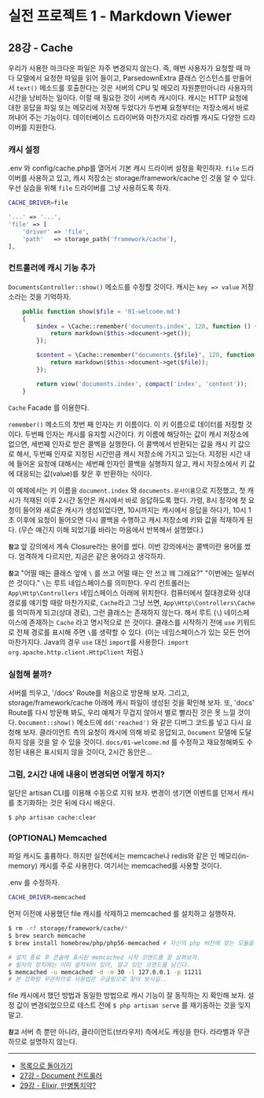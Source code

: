 # 실전 프로젝트 1 - Markdown Viewer 

## 28강 - Cache

우리가 사용한 마크다운 파일은 자주 변경되지 않는다. 즉, 매번 사용자가 요청할 때 마다 모델에서 요청한 파일을 읽어 들이고, ParsedownExtra 클래스 인스턴스를 만들어서 `text()` 메소드를 호출한다는 것은 서버의 CPU 및 메모리 자원뿐만아니라 사용자의 시간을 낭비하는 일이다. 이럴 때 필요한 것이 서버측 캐시이다. 캐시는 HTTP 요청에 대한 응답을 파일 또는 메모리에 저장해 두었다가 두번째 요청부터는 저장소에서 바로 꺼내어 주는 기능이다. 데이터베이스 드라이버와 마찬가지로 라라벨 캐시도 다양한 드라이버를 지원한다.

### 캐시 설정

.env 와 config/cache.php를 열어서 기본 캐시 드라이버 설정을 확인하자. `file` 드라이버를 사용하고 있고, 캐시 저장소는 storage/framework/cache 인 것을 알 수 있다. 우선 실습을 위해 `file` 드라이버를 그냥 사용하도록 하자.

```bash
CACHE_DRIVER=file
```

```php
'...' => '...',
'file' => [
    'driver' => 'file',
    'path'   => storage_path('framework/cache'),
],
```

### 컨트롤러에 캐시 기능 추가

`DocumentsController::show()` 메소드를 수정할 것이다. 캐시는 `key => value` 저장소라는 것을 기억하자.

```php
    public function show($file = '01-welcome.md')
    {
        $index = \Cache::remember('documents.index', 120, function () {
            return markdown($this->document->get());
        });

        $content = \Cache::remember("documents.{$file}", 120, function() use ($file) {
            return markdown($this->document->get($file));
        });

        return view('documents.index', compact('index', 'content'));
    }
```

`Cache` Facade 를 이용한다. 

`remember()` 메소드의 첫번 째 인자는 키 이름이다. 이 키 이름으로 데이터를 저장할 것이다. 두번째 인자는 캐시를 유지할 시간이다. 키 이름에 해당하는 값이 캐시 저장소에 없으면, 세번째 인자로 받은 콜백을 실행한다. 이 콜백에서 반환되는 값을 캐시 키 값으로 해서, 두번째 인자로 지정된 시간만큼 캐시 저장소에 가지고 있는다. 지정된 시간 내에 들어온 요청에 대해서는 세번째 인자인 콜백을 실행하지 않고, 캐시 저장소에서 키 값에 대응되는 값(value)를 찾은 후 반환하는 식이다. 

이 예제에서는 키 이름을 `document.index` 와 `documents.문서이름`으로 지정했고, 첫 캐시가 적재된 이후 2시간 동안은 캐시에서 바로 응답하도록 했다. 가령, 8시 정각에 첫 요청이 들어와 새로운 캐시가 생성되었다면, 10시까지는 캐시에서 응답을 하다가, 10시 1초 이후에 요청이 들어오면 다시 콜백을 수행하고 캐시 저장소에 키와 값을 적재하게 된다. (무슨 얘긴지 이해 되었기를 바라는 마음에서 반복해서 설명했다.)

**`참고`** 앞 강의에서 계속 Closure라는 용어를 썼다. 이번 강의에서는 콜백이란 용어를 썼다. 엄격하게 다르지만, 지금은 같은 용어라고 생각하자.

**`참고`** "어떨 때는 클래스 앞에 `\` 를 쓰고 어떨 때는 안 쓰고 왜 그래요?" "이번에는 일부러 쓴 것이다." `\`는 루트 네임스페이스를 의미한다. 우리 컨트롤러는 `App\Http\Controllers` 네임스페이스 아래에 위치한다. 컴퓨터에서 절대경로와 상대 경로를 얘기할 때랑 마찬가지로, `Cache`라고 그냥 쓰면, `App\Http\Controllers\Cache`를 의미하게 되고(상대 경로), 그런 클래스는 존재하지 않는다. 해서 루트 (`\`) 네이스페이스에 존재하는 `Cache` 라고 명시적으로 쓴 것이다. 클래스를 시작하기 전에 `use` 키워드로 전체 경로를 표시해 주면 `\`를 생략할 수 있다. (이는 네임스페이스가 있는 모든 언어 마찬가지다. Java의 경우 `use` 대신 `import`를 사용한다. `import org.apache.http.client.HttpClient` 처럼.)
 
### 실험해 볼까?

서버를 띄우고, '/docs' Route를 처음으로 방문해 보자. 그리고, storage/framework/cache 아래에 캐시 파일이 생성된 것을 확인해 보자. 또, 'docs' Route를 다시 방문해 봐도, 우리 예제가 무겁지 않아서 별로 빨라진 것은 못 느낄 것이다. `Document::show()` 메소드에 `dd('reached')` 와 같은 디버그 코드를 넣고 다시 요청해 보자. 클라이언트 측의 요청이 캐시에 의해 바로 응답되고, `Document` 모델에 도달하지 않을 것을 알 수 있을 것이다. `docs/01-welcome.md` 를 수정하고 재요청해봐도 수정된 내용은 표시되지 않을 것이다, 2시간 동안은...
 
### 그럼, 2시간 내에 내용이 변경되면 어떻게 하지?

일단은 artisan CLI를 이용해 수동으로 지워 보자. 변경이 생기면 이벤트를 던져서 캐시를 초기화하는 것은 뒤에 다시 배운다.

```bash
$ php artisan cache:clear
```
 
 ### (OPTIONAL) Memcached
 
파일 캐시도 훌륭하다. 하지만 실전에서는 memcache나 redis와 같은 인 메모리(in-memory) 캐시를 주로 사용한다. 여기서는 memcached를 사용할 것이다.
  
.env 를 수정하자.

```bash
CACHE_DRIVER=memcached
```

먼저 이전에 사용했던 file 캐시를 삭제하고 memcached 를 설치하고 실행하자.

```bash
$ rm -rf storage/framework/cache/*
$ brew search memcache
$ brew install homebrew/php/php56-memcached # 자신의 php 버전에 맞는 모듈을 설치하자.

# 설치 종료 후 콘솔에 표시된 memcached 시작 코맨드를 잘 살펴보자.
# 필자의 장치에는 이미 설치되어 있어, 알고 있던 코맨드를 남긴다.
$ memcached -u memcached -d -m 30 -l 127.0.0.1 -p 11211
# 본 강좌랑 무관하므로 사용법은 구글링으로 찾아 보시길..
```

file 캐시에서 했던 방법과 동일한 방법으로 캐시 기능이 잘 동작하는 지 확인해 보자. 설정 값이 변경되었으므로 테스트 전에 `$ php artisan serve` 를 재기동하는 것을 잊지 말고.

**`참고`** 서버 측 뿐만 아니라, 클라이언트(브라우저) 측에서도 캐싱을 한다. 라라벨과 무관하므로 설명하지 않는다.
<!--@start-->
---

- [목록으로 돌아가기](../readme.md)
- [27강 - Document 컨트롤러](27-document-controller.md)
- [29강 - Elixir, 만병통치약?](28-elixir.md)

<!--@end-->